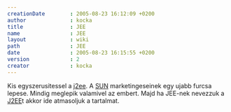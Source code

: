 ```yaml
---
creationDate        : 2005-08-23 16:12:09 +0200 
author              : kocka 
title               : JEE 
name                : JEE 
layout              : wiki 
path                : JEE 
date                : 2005-08-23 16:15:55 +0200 
version             : 2 
creator             : kocka 
---
```

Kis egyszerusitessel a [j2ee](j2ee.html). A [SUN](Sun.html) marketingeseinek egy ujabb furcsa lepese. Mindig meglepik valamivel az embert. Majd ha JEE-nek nevezzuk a [J2EE](j2ee.html)t akkor ide atmasoljuk a tartalmat.

